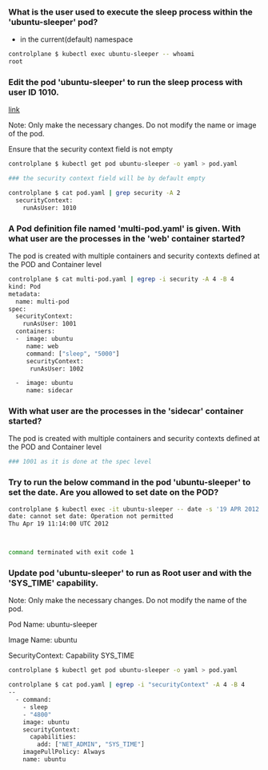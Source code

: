 
### What is the user used to execute the sleep process within the 'ubuntu-sleeper' pod?

- in the current(default) namespace
  
```bash
controlplane $ kubectl exec ubuntu-sleeper -- whoami
root
```


### Edit the pod 'ubuntu-sleeper' to run the sleep process with user ID 1010.

[link](https://kubernetes.io/docs/tasks/configure-pod-container/security-context/)
    
Note: Only make the necessary changes. Do not modify the name or image of the pod.

Ensure that the security context field is not empty 

```bash
controlplane $ kubectl get pod ubuntu-sleeper -o yaml > pod.yaml

### the security context field will be by default empty

controlplane $ cat pod.yaml | grep security -A 2
  securityContext:
    runAsUser: 1010
```


### A Pod definition file named 'multi-pod.yaml' is given. With what user are the processes in the 'web' container started?

The pod is created with multiple containers and security contexts defined at the POD and Container level


```bash
controlplane $ cat multi-pod.yaml | egrep -i security -A 4 -B 4
kind: Pod
metadata:
  name: multi-pod
spec:
  securityContext:
    runAsUser: 1001
  containers:
  -  image: ubuntu
     name: web
     command: ["sleep", "5000"]
     securityContext:
      runAsUser: 1002

  -  image: ubuntu
     name: sidecar
```


### With what user are the processes in the 'sidecar' container started?
    
The pod is created with multiple containers and security contexts defined at the POD and Container level

```bash
### 1001 as it is done at the spec level
```


### Try to run the below command in the pod 'ubuntu-sleeper' to set the date. Are you allowed to set date on the POD?

```bash
controlplane $ kubectl exec -it ubuntu-sleeper -- date -s '19 APR 2012 11:14:00' 
date: cannot set date: Operation not permitted
Thu Apr 19 11:14:00 UTC 2012



command terminated with exit code 1
```

### Update pod 'ubuntu-sleeper' to run as Root user and with the 'SYS_TIME' capability.

Note: Only make the necessary changes. Do not modify the name of the pod.

Pod Name: ubuntu-sleeper

Image Name: ubuntu

SecurityContext: Capability SYS_TIME

```bash
controlplane $ kubectl get pod ubuntu-sleeper -o yaml > pod.yaml

controlplane $ cat pod.yaml | egrep -i "securityContext" -A 4 -B 4
--
  - command:
    - sleep
    - "4800"
    image: ubuntu
    securityContext:
      capabilities:
        add: ["NET_ADMIN", "SYS_TIME"]
    imagePullPolicy: Always
    name: ubuntu
```